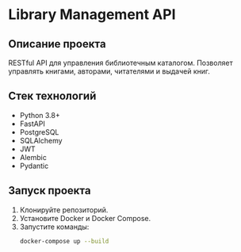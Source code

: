 # Library Management API

## Описание проекта 

RESTful API для управления библиотечным каталогом. Позволяет управлять книгами, авторами, читателями и выдачей книг. 

## Стек технологий 

- Python 3.8+
- FastAPI
- PostgreSQL
- SQLAlchemy
- JWT
- Alembic
- Pydantic

## Запуск проекта 

1. Клонируйте репозиторий.
2. Установите Docker и Docker Compose.
3. Запустите команды:
   ```bash
   docker-compose up --build
